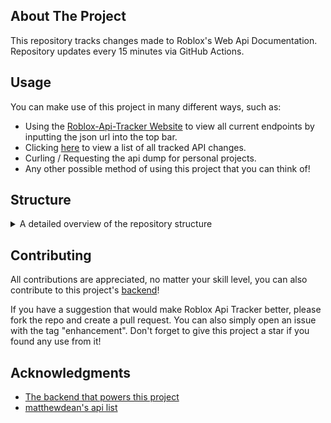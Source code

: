 <!-- ABOUT THE PROJECT -->
## About The Project

This repository tracks changes made to Roblox's Web Api Documentation. Repository updates every 15 minutes via GitHub Actions.


<!-- Usage -->
## Usage

You can make use of this project in many different ways, such as:
  - Using the [Roblox-Api-Tracker Website](https://paficent.github.io/Roblox-Api-Tracker) to view all current endpoints by inputting the json url into the top bar.
  - Clicking [here](https://github.com/Paficent/Roblox-Api-Tracker/commits/main/?author=github-actions%5Bbot%5D) to view a list of all tracked API changes.
  - Curling / Requesting the api dump for personal projects.
  - Any other possible method of using this project that you can think of!


<!-- STRUCTURE -->
## Structure
<details>
<summary>A detailed overview of the repository structure</summary>
  
- .github 📁
  - workflows 📁
    - update.yml 📜
      - `The GitHub Actions workflow that automatically updates the repository.`
- example-endpoint 📁
  - `Each folder represents documentation for one endpoint. For example if "example-endpoint" existed, it'd refer to https://example-endpoint.roblox.com/docs`
  - v1.json 📜
    - `Every endpoint has atleast 1 version, many have 2 or even 3. Each version is put into a specific json file and follow the same naming conventions (Version 1 -> "v1")`
- README.md 📕
  - `The file you're currently reading!`
- endpoints.json 📜
  - `All of the endpoints that will be scraped, if Roblox adds a new endpoint feel free to create a pull request with the new endpoint.`
  - `Note: Endpoints need to use OpenApi as a documentation format, or the dumper will not work`

</details>


<!-- CONTRIBUTING -->
## Contributing

All contributions are appreciated, no matter your skill level, you can also contribute to this project's [backend](https://github.com/Paficent/Roblox-Api-Tracker-Backend)!

If you have a suggestion that would make Roblox Api Tracker better, please fork the repo and create a pull request. You can also simply open an issue with the tag "enhancement".
Don't forget to give this project a star if you found any use from it!


<!-- ACKNOWLEDGMENTS -->
## Acknowledgments

* [The backend that powers this project](https://github.com/Paficent/Roblox-Api-Tracker-Backend)
* [matthewdean's api list](https://github.com/matthewdean/roblox-web-apis)
